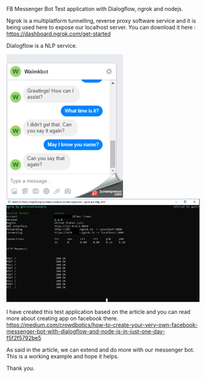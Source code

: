 FB Messenger Bot Test application with Dialogflow, ngrok and nodejs. 

Ngrok is a multiplatform tunnelling, reverse proxy software service and it is being used here to expose our localhost server.
You can download it here : https://dashboard.ngrok.com/get-started

Dialogflow is a NLP service.

![](/demo/messenger_interactive.gif)
![](/demo/ngrok.png)

I have created this test application based on the article and you can read more about creating app on facebook there. https://medium.com/crowdbotics/how-to-create-your-very-own-facebook-messenger-bot-with-dialogflow-and-node-js-in-just-one-day-f5f2f5792be5

As said in the article, we can extend and do more with our messenger bot.
This is a working example and hope it helps.

Thank you.